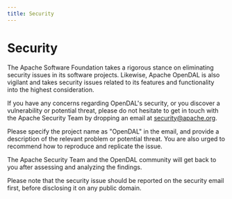 ```yaml
---
title: Security
---
```


# Security

The Apache Software Foundation takes a rigorous stance on eliminating security issues in its software projects. Likewise, Apache OpenDAL is also vigilant and takes security issues related to its features and functionality into the highest consideration.

If you have any concerns regarding OpenDAL's security, or you discover a vulnerability or potential threat, please do not hesitate to get in touch with the Apache Security Team by dropping an email at security@apache.org.

Please specify the project name as "OpenDAL" in the email, and provide a description of the relevant problem or potential threat. You are also urged to recommend how to reproduce and replicate the issue.

The Apache Security Team and the OpenDAL community will get back to you after assessing and analyzing the findings.

Please note that the security issue should be reported on the security email first, before disclosing it on any public domain.
